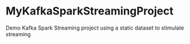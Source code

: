 # MyKafkaSparkStreamingProject
Demo Kafka Spark Streaming project using a static dataset to stimulate streaming

